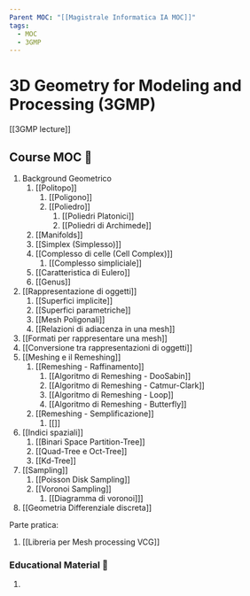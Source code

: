```yaml
---
Parent MOC: "[[Magistrale Informatica IA MOC]]"
tags:
  - MOC
  - 3GMP
---
```

# 3D Geometry for Modeling and Processing (3GMP)

[[3GMP lecture]]
## Course MOC  📒
1. Background Geometrico
	1. [[Politopo]]
		1. [[Poligono]]
		2. [[Poliedro]]
			1. [[Poliedri Platonici]]
			2. [[Poliedri di Archimede]]
	2. [[Manifolds]]
	3. [[Simplex (Simplesso)]]
	4. [[Complesso di celle (Cell Complex)]]
		1. [[Complesso simpliciale]]
	5. [[Caratteristica di Eulero]]
	6. [[Genus]]
2. [[Rappresentazione di oggetti]]
	1. [[Superfici implicite]]
	2. [[Superfici parametriche]]
	3. [[Mesh Poligonali]]
	4. [[Relazioni di adiacenza in una mesh]]
3. [[Formati per rappresentare una mesh]]
4. [[Conversione tra rappresentazioni di oggetti]]
5. [[Meshing e il Remeshing]]
	1. [[Remeshing - Raffinamento]] 
		1. [[Algoritmo di Remeshing - DooSabin]]
		2. [[Algoritmo di Remeshing - Catmur-Clark]]
		3. [[Algoritmo di Remeshing - Loop]]
		4. [[Algoritmo di Remeshing - Butterfly]]
	2. [[Remeshing - Semplificazione]]
		1. [[]]
6. [[Indici spaziali]]
	1. [[Binari Space Partition-Tree]]
	2. [[Quad-Tree e Oct-Tree]]
	3. [[Kd-Tree]]
7. [[Sampling]]
	1. [[Poisson Disk Sampling]]
	2. [[Voronoi Sampling]]
		1. [[Diagramma di voronoi]]]
8. [[Geometria Differenziale discreta]]

Parte pratica:
1. [[Libreria per Mesh processing VCG]]



### Educational Material 🧱
1. 



